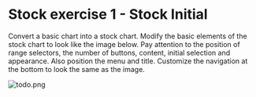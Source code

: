 # Stock exercise 1 - Stock Initial

Convert a basic chart into a stock chart. Modify the basic elements of the stock
chart to look like the image below. Pay attention to the position of range
selectors, the number of buttons, content, initial selection and appearance.
Also position the menu and title. Customize the navigation at the bottom to look
the same as the image.

![todo.png](todo.png)
